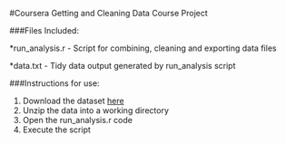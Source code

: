#Coursera Getting and Cleaning Data Course Project


###Files Included:

*run_analysis.r - Script for combining, cleaning and exporting data files

*data.txt - Tidy data output generated by run_analysis script

###Instructions for use:
1. Download the dataset [here](https://d396qusza40orc.cloudfront.net/getdata%2Fprojectfiles%2FUCI%20HAR%20Dataset.zip )
2. Unzip the data into a working directory
3. Open the run_analysis.r code
4. Execute the script
